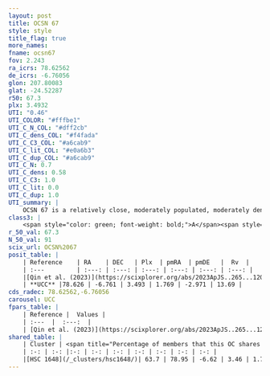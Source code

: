 ```yaml
---
layout: post
title: OCSN 67
style: style
title_flag: true
more_names: 
fname: ocsn67
fov: 2.243
ra_icrs: 78.62562
de_icrs: -6.76056
glon: 207.80083
glat: -24.52287
r50: 67.3
plx: 3.4932
UTI: "0.46"
UTI_COLOR: "#fffbe1"
UTI_C_N_COL: "#dff2cb"
UTI_C_dens_COL: "#f4fada"
UTI_C_C3_COL: "#a6cab9"
UTI_C_lit_COL: "#e0a6b3"
UTI_C_dup_COL: "#a6cab9"
UTI_C_N: 0.7
UTI_C_dens: 0.58
UTI_C_C3: 1.0
UTI_C_lit: 0.0
UTI_C_dup: 1.0
UTI_summary: |
    OCSN 67 is a relatively close, moderately populated, moderately dense object of very high C3 quality. It was recently reported in the literature. This object shares a significant percentage of members with a later reported entry.
class3: |
    <span style="color: green; font-weight: bold;">A</span><span style="color: green; font-weight: bold;">A</span>
r_50_val: 67.3
N_50_val: 91
scix_url: OCSN%2067
posit_table: |
    | Reference    | RA    | DEC   | Plx  | pmRA  | pmDE   |  Rv  |
    | :---         | :---: | :---: | :---: | :---: | :---: | :---: |
    |[Qin et al. (2023)](https://scixplorer.org/abs/2023ApJS..265...12Q) | 78.76 | -6.6 | 3.58 | 1.69 | -3.16 | 14.49 |
    | **UCC** |78.626 | -6.761 | 3.493 | 1.769 | -2.971 | 13.69 | 
cds_radec: 78.62562,-6.76056
carousel: UCC
fpars_table: |
    | Reference |  Values |
    | :---  |  :---:  |
    | [Qin et al. (2023)](https://scixplorer.org/abs/2023ApJS..265...12Q) | `E(B-V)=0.13, m-M=7.31, logt=7.25` |
shared_table: |
    | Cluster | <span title="Percentage of members that this OC shares with the ones listed">%</span>   | RA   | DEC   | Plx   | pmRA  | pmDE  | Rv | UTI |
    | :-: | :-: |:-: | :-: | :-: | :-: | :-: | :-: | :-: |
    |[HSC 1648](/_clusters/hsc1648/)| 63.7 | 78.95 | -6.62 | 3.46 | 1.77 | -2.93 | 11.55 |0.0 |
---
```

